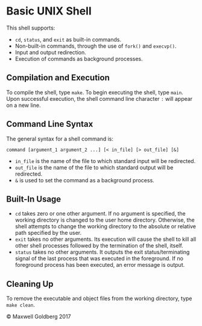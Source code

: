 # Basic UNIX Shell

This shell supports:
* ``cd``, ``status``, and ``exit`` as built-in commands.
* Non-built-in commands, through the use of ``fork()`` and ``execvp()``.
* Input and output redirection.
* Execution of commands as background processes.

## Compilation and Execution

To compile the shell, type ``make``. To begin executing the shell, type ``main``. Upon successful execution, the shell command line character ``:`` will appear on a new line.

## Command Line Syntax

The general syntax for a shell command is:

`command [argument_1 argument_2 ...] [< in_file] [> out_file] [&]`

* ``in_file`` is the name of the file to which standard input will be redirected.
* ``out_file`` is the name of the file to which standard output will be redirected.
* ``&`` is used to set the command as a background process.

## Built-In Usage

* ``cd`` takes zero or one other argument. If no argument is specified, the working directory is changed to the user home directory. Otherwise, the shell attempts to change the working directory to the absolute or relative path specified by the user.
* ``exit`` takes no other arguments.  Its execution will cause the shell to kill all other shell processes followed by the termination of the shell, itself.
* ``status`` takes no other arguments. It outputs the exit status/terminating signal of the last process that was executed in the foreground. If no foreground process has been executed, an error message is output.

## Cleaning Up

To remove the executable and object files from the working directory, type ``make clean``.

© Maxwell Goldberg 2017
